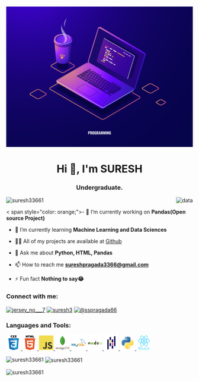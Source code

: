 
![logo](https://github.com/suresh33661/suresh33661/blob/main/banner.jpg)
<kbd style="background-color: yellow;">

<h1 align="center">Hi 👋, I'm SURESH</h1>
<h3 align="center">Undergraduate.</h3>
<img align="right" alt="data" src="https://bestanimations.com/Computers/funny-computer-animated-gif-53.gif">

<p align="left"> <img src="https://komarev.com/ghpvc/?username=suresh33661&label=Profile%20views&color=0e75b6&style=flat" alt="suresh33661" /> </p>

< span style="color: orange;">- 🔭 I’m currently working on **Pandas(Open source Project)** </h1>

- 🌱 I’m currently learning **Machine Learning and Data Sciences**

- 👨‍💻 All of my projects are available at [Github](Github)

- 💬 Ask me about **Python, HTML, Pandas**

- 📫 How to reach me **sureshpragada3366@gmail.com**

- ⚡ Fun fact **Nothing to say😂**

<h3 align="left">Connect with me:</h3>
<p align="left">
<a href="https://instagram.com/jersey_no___7" target="blank"><img align="center" src="https://raw.githubusercontent.com/rahuldkjain/github-profile-readme-generator/master/src/images/icons/Social/instagram.svg" alt="jersey_no___7" height="30" width="40" /></a>
<a href="https://www.leetcode.com/suresh3" target="blank"><img align="center" src="https://raw.githubusercontent.com/rahuldkjain/github-profile-readme-generator/master/src/images/icons/Social/leet-code.svg" alt="suresh3" height="30" width="40" /></a>
<a href="https://www.hackerearth.com/@sspragada66" target="blank"><img align="center" src="https://raw.githubusercontent.com/rahuldkjain/github-profile-readme-generator/master/src/images/icons/Social/hackerearth.svg" alt="@sspragada66" height="30" width="40" /></a>
</p>

<h3 align="left">Languages and Tools:</h3>
<p align="left"> <a href="https://www.w3schools.com/css/" target="_blank" rel="noreferrer"> <img src="https://raw.githubusercontent.com/devicons/devicon/master/icons/css3/css3-original-wordmark.svg" alt="css3" width="40" height="40"/> </a> <a href="https://www.w3.org/html/" target="_blank" rel="noreferrer"> <img src="https://raw.githubusercontent.com/devicons/devicon/master/icons/html5/html5-original-wordmark.svg" alt="html5" width="40" height="40"/> </a> <a href="https://developer.mozilla.org/en-US/docs/Web/JavaScript" target="_blank" rel="noreferrer"> <img src="https://raw.githubusercontent.com/devicons/devicon/master/icons/javascript/javascript-original.svg" alt="javascript" width="40" height="40"/> </a> <a href="https://www.mongodb.com/" target="_blank" rel="noreferrer"> <img src="https://raw.githubusercontent.com/devicons/devicon/master/icons/mongodb/mongodb-original-wordmark.svg" alt="mongodb" width="40" height="40"/> </a> <a href="https://www.mysql.com/" target="_blank" rel="noreferrer"> <img src="https://raw.githubusercontent.com/devicons/devicon/master/icons/mysql/mysql-original-wordmark.svg" alt="mysql" width="40" height="40"/> </a> <a href="https://nodejs.org" target="_blank" rel="noreferrer"> <img src="https://raw.githubusercontent.com/devicons/devicon/master/icons/nodejs/nodejs-original-wordmark.svg" alt="nodejs" width="40" height="40"/> </a> <a href="https://pandas.pydata.org/" target="_blank" rel="noreferrer"> <img src="https://raw.githubusercontent.com/devicons/devicon/2ae2a900d2f041da66e950e4d48052658d850630/icons/pandas/pandas-original.svg" alt="pandas" width="40" height="40"/> </a> <a href="https://www.python.org" target="_blank" rel="noreferrer"> <img src="https://raw.githubusercontent.com/devicons/devicon/master/icons/python/python-original.svg" alt="python" width="40" height="40"/> </a> <a href="https://reactjs.org/" target="_blank" rel="noreferrer"> <img src="https://raw.githubusercontent.com/devicons/devicon/master/icons/react/react-original-wordmark.svg" alt="react" width="40" height="40"/> </a> </p>

<p><img align="left" src="https://github-readme-stats.vercel.app/api/top-langs?username=suresh33661&show_icons=true&locale=en&layout=compact" alt="suresh33661" /></p>


<p>&nbsp;<img align="center" src="https://github-readme-stats.vercel.app/api?username=suresh33661&show_icons=true&locale=en" alt="suresh33661" /></p>

<p><img align="center" src="https://github-readme-streak-stats.herokuapp.com/?user=suresh33661&" alt="suresh33661" /></p>
